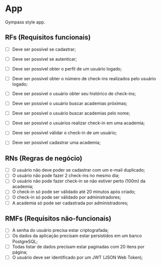 # App

Gympass style app.

## RFs (Requisitos funcionais)

- [  ] Deve ser possível se cadastrar;
- [  ] Deve ser possível se autenticar;
- [  ] Deve ser possível obter o perfil de um usuário logado;
- [  ] Deve ser possível obter o número de check-ins realizados pelo usuário logado;
- [  ] Deve ser possível o usuário obter seu histórico de check-ins;
- [  ] Deve ser possível o usuário buscar academias próximas;
- [  ] Deve ser possível o usuário buscar academias pelo nome;
- [  ] Deve ser possível o usuários realizar check-in em uma academia;
- [  ] Deve ser possível válidar o check-in de um usuário;
- [  ] Deve ser possível cadastrar uma academia;


## RNs (Regras de negócio)

- [  ] O usuário não deve poder se cadastrar com um e-mail duplicado;
- [  ] O usuário não pode fazer 2 check-ins no mesmo dia;
- [  ] O usuário não pode fazer check-in se não estiver perto (100m) da academia;
- [  ] O check-in só pode ser válidado até 20 minutos após criado;
- [  ] O check-in só pode ser válidado por administradores;
- [  ] A academia só pode ser cadastrada por administradores;
   
## RMFs (Requisitos não-funcionais)

- [  ] A senha do usuário precisa estar criptografada;
- [  ] Os dados da aplicação precisam estar persistidos em um banco PostgreSQL;
- [  ] Todas listar de dados precisam estar paginadas com 20 itens por página;
- [  ] O usuário deve ser identificado por um JWT (JSON Web Token);
